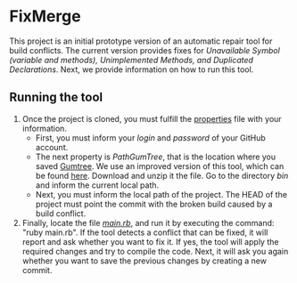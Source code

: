 # FixMerge
 
This project is an initial prototype version of an automatic repair tool for build conflicts. The current version provides fixes for <i>Unavailable Symbol (variable and methods), Unimplemented Methods, and Duplicated Declarations</i>. Next, we provide information on how to run this tool.

## Running the tool
<ol>
 <li>
  Once the project is cloned, you must fulfill the <a href="https://github.com/leusonmario/FixMerge/blob/master/properties" target="_blank">properties</a> file with your information.
  <ul>  
     <li>
        First, you must inform your <i>login</i> and <i>password</i> of your GitHub account.
      </li>
      <li>
        The next property is <i>PathGumTree</i>, that is the location where you saved <a href="https://github.com/leusonmario/gumtree" target="_blank" >Gumtree</a>. We use an improved version of this tool, which can be found <a href="https://drive.google.com/file/d/1FUeWWiolUbPysvLjh9KyAT6COJ2-qyy5/view?usp=sharing" target="_blank" >here</a>. Download and unzip it the file. Go to the directory <i>bin</i> and inform the current local path.
      </li>
      <li>
        Next, you must inform the local path of the project. The HEAD of the project must point the commit with the broken build caused by a build conflict.
      </li>
  </ul>
 <li>
  Finally, locate the file <a href="https://github.com/leusonmario/FixMerge/blob/master/main.rb" target="_blank"><i>main.rb</i></a>, and run it by executing the command: "ruby main.rb". If the tool detects a conflict that can be fixed, it will report and ask whether you want to fix it. If yes, the tool will apply the required changes and try to compile the code. Next, it will ask you again whether you want to save the previous changes by creating a new commit.
 </li>
</ol>
